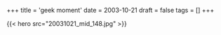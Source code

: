 +++
title = 'geek moment'
date = 2003-10-21
draft = false
tags = []
+++


{{< hero src="20031021_mid_148.jpg" >}}


